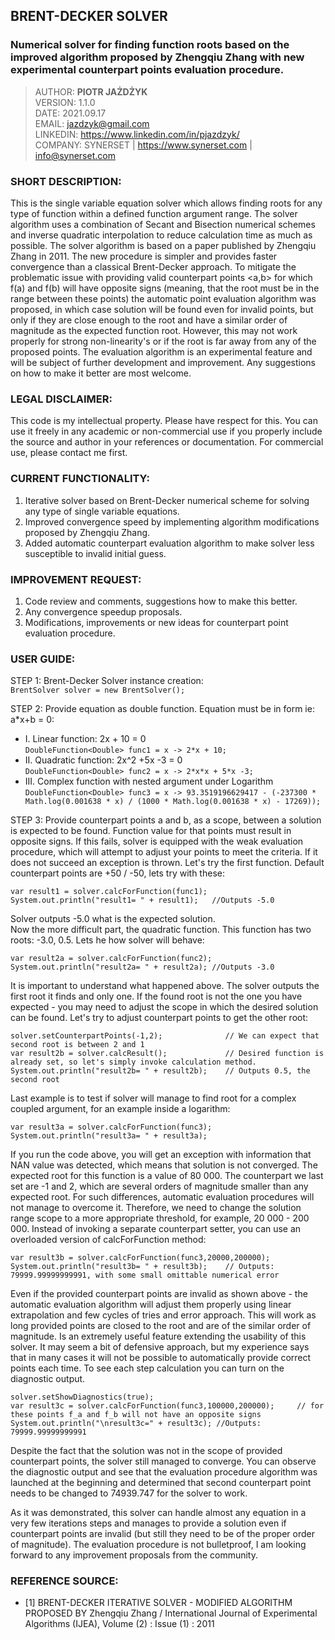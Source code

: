 ## BRENT-DECKER SOLVER

### Numerical solver for finding function roots based on the improved algorithm proposed by Zhengqiu Zhang with new experimental counterpart points evaluation procedure.

> AUTHOR: <b>PIOTR JAŻDŻYK</b> <br>
> VERSION: 1.1.0 <br>
> DATE: 2021.09.17<br>
> EMAIL: jazdzyk@gmail.com <br>
> LINKEDIN: https://www.linkedin.com/in/pjazdzyk/ <br>
> COMPANY: SYNERSET | https://www.synerset.com | info@synerset.com

### SHORT DESCRIPTION:
This is the single variable equation solver which allows finding roots for any type of function within a defined function argument range.
The solver algorithm uses a combination of Secant and Bisection numerical schemes and inverse quadratic interpolation to reduce calculation time as much
as possible. The solver algorithm is based on a paper published by Zhengqiu Zhang in 2011. The new procedure is simpler and provides
faster convergence than a classical Brent-Decker approach. To mitigate the problematic issue with providing valid counterpart points <a,b>
for which f(a) and f(b) will have opposite signs (meaning, that the root must be in the range between these points) the automatic
point evaluation algorithm was proposed, in which case solution will be found even for invalid points, but only if they are
close enough to the root and have a similar order of magnitude as the expected function root. However, this may not work properly for strong
non-linearity's or if the root is far away from any of the proposed points. The evaluation algorithm is an experimental feature
and will be subject of further development and improvement. Any suggestions on how to make it better are most welcome.

### LEGAL DISCLAIMER:
This code is my intellectual property. Please have respect for this. You can use it freely in any academic or non-commercial use if you 
properly include the source and author in your references or documentation. For commercial use, please contact me first.

### CURRENT FUNCTIONALITY:
1. Iterative solver based on Brent-Decker numerical scheme for solving any type of single variable equations.
2. Improved convergence speed by implementing algorithm modifications proposed by Zhengqiu Zhang.
3. Added automatic counterpart evaluation algorithm to make solver less susceptible to invalid initial guess.

### IMPROVEMENT REQUEST:
1. Code review and comments, suggestions how to make this better.
2. Any convergence speedup proposals.
3. Modifications, improvements or new ideas for counterpart point evaluation procedure.

### USER GUIDE:
STEP 1: Brent-Decker Solver instance creation:<br>
```BrentSolver solver = new BrentSolver();```

STEP 2: Provide equation as double function. Equation must be in form ie: a*x+b = 0:<br>
* I. Linear function: 2x + 10 = 0 <br>
```DoubleFunction<Double> func1 = x -> 2*x + 10;```<br>
* II. Quadratic function: 2x^2 +5x -3 = 0 <br>
```DoubleFunction<Double> func2 = x -> 2*x*x + 5*x -3;```      
* III. Complex function with nested argument under Logarithm <br>
```DoubleFunction<Double> func3 = x -> 93.3519196629417 - (-237300 * Math.log(0.001638 * x) / (1000 * Math.log(0.001638 * x) - 17269));```  

STEP 3: Provide counterpart points a and b, as a scope, between a solution is expected to be found. 
Function value for that points must result in opposite signs. If this fails, solver is equipped with the weak evaluation procedure, 
which will attempt to adjust your points to meet the criteria. If it does not succeed an exception is thrown.
Let's try the first function. Default counterpart points are +50 / -50, lets try with these:
```
var result1 = solver.calcForFunction(func1);
System.out.println("result1= " + result1);   //Outputs -5.0 
```
Solver outputs -5.0 what is the expected solution.<br>
Now the more difficult part, the quadratic function. This function has two roots: -3.0, 0.5. Lets he how solver will behave:
```
var result2a = solver.calcForFunction(func2);
System.out.println("result2a= " + result2a); //Outputs -3.0
```
It is important to understand what happened above. The solver outputs the first root it finds and only one.
If the found root is not the one you have expected - you may need to adjust the scope in which the desired solution can be found.
Let's try to adjust counterpart points to get the other root:
```
solver.setCounterpartPoints(-1,2);              // We can expect that second root is between 2 and 1
var result2b = solver.calcResult();             // Desired function is already set, so let's simply invoke calculation method.
System.out.println("result2b= " + result2b);    // Outputs 0.5, the second root
```
Last example is to test if solver will manage to find root for a complex coupled argument, for an example inside a logarithm:
```
var result3a = solver.calcForFunction(func3);
System.out.println("result3a= " + result3a);
```
If you run the code above, you will get an exception with information that NAN value was detected, which means that solution is not converged.
The expected root for this function is a value of 80 000. The counterpart we last set are -1 and 2, which are several orders of magnitude
smaller than any expected root. For such differences, automatic evaluation procedures will not manage to overcome it. Therefore,
we need to change the solution range scope to a more appropriate threshold, for example, 20 000 - 200 000. Instead of invoking
a separate counterpart setter, you can use an overloaded version of calcForFunction method:
```
var result3b = solver.calcForFunction(func3,20000,200000);
System.out.println("result3b= " + result3b);    // Outputs: 79999.99999999991, with some small omittable numerical error
```
Even if the provided counterpart points are invalid as shown above - the automatic evaluation algorithm will adjust them properly using linear extrapolation and
few cycles of tries and error approach. This will work as long provided points are closed to the root and are of the similar order of magnitude.
Is an extremely useful feature extending the usability of this solver. It may seem a bit of defensive approach, but my experience says that in many cases
it will not be possible to automatically provide correct points each time.
To see each step calculation you can turn on the diagnostic output.
```
solver.setShowDiagnostics(true);
var result3c = solver.calcForFunction(func3,100000,200000);     // for these points f_a and f_b will not have an opposite signs
System.out.println("\nresult3c=" + result3c); //Outputs: 79999.99999999991
```
Despite the fact that the solution was not in the scope of provided counterpart points, the solver still managed to converge.
You can observe the diagnostic output and see that the evaluation procedure algorithm was launched at the beginning and determined
that second counterpart point needs to be changed to 74939.747 for the solver to work.

As it was demonstrated, this solver can handle almost any equation in a very few iterations steps and manages to
provide a solution even if counterpart points are invalid (but still they need to be of the proper order of magnitude).
The evaluation procedure is not bulletproof, I am looking forward to any improvement proposals from the community.

### REFERENCE SOURCE:
* [1] BRENT-DECKER ITERATIVE SOLVER - MODIFIED ALGORITHM PROPOSED BY Zhengqiu Zhang / International Journal of Experimental Algorithms (IJEA), Volume (2) : Issue (1) : 2011
